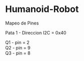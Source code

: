 # Humanoid-Robot

Mapeo de Pines

Pata 1  -  Direccion  I2C = 0x40<br>
  
  Q1 - pin = 2<br>
  Q2 - pin = 9<br>
  Q3 - pin = 8<br>
